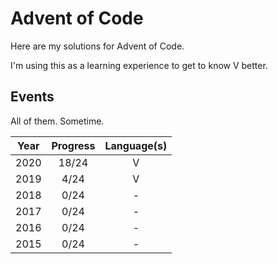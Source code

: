 
# Advent of Code

Here are my solutions for Advent of Code.

I'm using this as a learning experience to get to know V better.

## Events

All of them. Sometime.

|  Year  |  Progress   |  Language(s)  |
|:------:|:-----------:|:-------------:|
|  2020  |    18/24    |   V           |
|  2019  |     4/24    |   V           |
|  2018  |     0/24    |   -           |
|  2017  |     0/24    |   -           |
|  2016  |     0/24    |   -           |
|  2015  |     0/24    |   -           |
